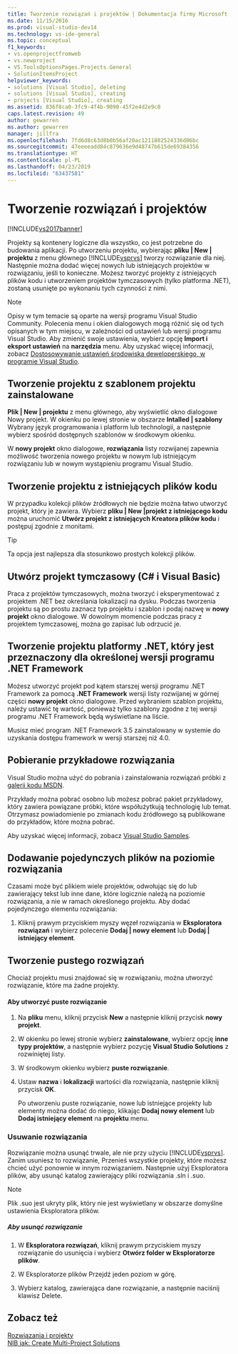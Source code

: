 ```yaml
---
title: Tworzenie rozwiązań i projektów | Dokumentacja firmy Microsoft
ms.date: 11/15/2016
ms.prod: visual-studio-dev14
ms.technology: vs-ide-general
ms.topic: conceptual
f1_keywords:
- vs.openprojectfromweb
- vs.newproject
- VS.ToolsOptionsPages.Projects.General
- SolutionItemsProject
helpviewer_keywords:
- solutions [Visual Studio], deleting
- solutions [Visual Studio], creating
- projects [Visual Studio], creating
ms.assetid: 836f8ca0-3fc9-4f4b-9090-45f2e4d2e9c8
caps.latest.revision: 49
author: gewarren
ms.author: gewarren
manager: jillfra
ms.openlocfilehash: 7fd6d8c63d8b0b56af20ac1211802524336d06bc
ms.sourcegitcommit: 47eeeeadd84c879636e9d48747b615de69384356
ms.translationtype: HT
ms.contentlocale: pl-PL
ms.lasthandoff: 04/23/2019
ms.locfileid: "63437581"
---
```

# <a name="creating-solutions-and-projects"></a>Tworzenie rozwiązań i projektów
[!INCLUDE[vs2017banner](../includes/vs2017banner.md)]

Projekty są kontenery logiczne dla wszystko, co jest potrzebne do budowania aplikacji. Po utworzeniu projektu, wybierając **pliku &#124; New &#124; projektu** z menu głównego [!INCLUDE[vsprvs](../includes/vsprvs-md.md)] tworzy rozwiązanie dla niej. Następnie można dodać więcej nowych lub istniejących projektów w rozwiązaniu, jeśli to konieczne. Możesz tworzyć projekty z istniejących plików kodu i utworzeniem projektów tymczasowych (tylko platforma .NET), zostaną usunięte po wykonaniu tych czynności z nimi.  
  
> [!NOTE]
> Opisy w tym temacie są oparte na wersji programu Visual Studio Community. Polecenia menu i okien dialogowych mogą różnić się od tych opisanych w tym miejscu, w zależności od ustawień lub wersji programu Visual Studio. Aby zmienić swoje ustawienia, wybierz opcję **Import i eksport ustawień** na **narzędzia** menu. Aby uzyskać więcej informacji, zobacz [Dostosowywanie ustawień środowiska deweloperskiego, w programie Visual Studio](http://msdn.microsoft.com/22c4debb-4e31-47a8-8f19-16f328d7dcd3).  
  
## <a name="create-a-project-from-an-installed-project-template"></a>Tworzenie projektu z szablonem projektu zainstalowane  
 **Plik &#124; New &#124; projektu** z menu głównego, aby wyświetlić okno dialogowe Nowy projekt. W okienku po lewej stronie w obszarze **Intalled &#124; szablony** Wybrany język programowania i platform lub technologii, a następnie wybierz spośród dostępnych szablonów w środkowym okienku.  
  
 W **nowy projekt** okno dialogowe, **rozwiązania** listy rozwijanej zapewnia możliwość tworzenia nowego projektu w nowym lub istniejącym rozwiązaniu lub w nowym wystąpieniu programu Visual Studio.  
  
## <a name="create-a-project-from-existing-code-files"></a>Tworzenie projektu z istniejących plików kodu  
 W przypadku kolekcji plików źródłowych nie będzie można łatwo utworzyć projekt, który je zawiera. Wybierz **pliku &#124; New &#124;projekt z istniejącego kodu** można uruchomić **Utwórz projekt z istniejących Kreatora plików kodu** i postępuj zgodnie z monitami.  
  
> [!TIP]
> Ta opcja jest najlepsza dla stosunkowo prostych kolekcji plików.  
  
## <a name="create-a-temporary-project-c-and-visual-basic"></a>Utwórz projekt tymczasowy (C# i Visual Basic)  
 Praca z projektów tymczasowych, można tworzyć i eksperymentować z projektem .NET bez określania lokalizacji na dysku. Podczas tworzenia projektu są po prostu zaznacz typ projektu i szablon i podaj nazwę w **nowy projekt** okno dialogowe. W dowolnym momencie podczas pracy z projektem tymczasowej, można go zapisać lub odrzucić je.  
  
## <a name="create-a-net-project-that-targets-a-specific-version-of-the-net-framework"></a>Tworzenie projektu platformy .NET, który jest przeznaczony dla określonej wersji programu .NET Framework  
 Możesz utworzyć projekt pod kątem starszej wersji programu .NET Framework za pomocą **.NET Framework** wersji listy rozwijanej w górnej części **nowy projekt** okno dialogowe. Przed wybraniem szablon projektu, należy ustawić tę wartość, ponieważ tylko szablony zgodne z tej wersji programu .NET Framework będą wyświetlane na liście.  
  
 Musisz mieć program .NET Framework 3.5 zainstalowany w systemie do uzyskania dostępu framework w wersji starszej niż 4.0.  
  
## <a name="downloading-sample-solutions"></a>Pobieranie przykładowe rozwiązania  
 Visual Studio można użyć do pobrania i zainstalowania rozwiązań próbki z [galerii kodu MSDN](http://go.microsoft.com/fwlink/?LinkId=254185).  
  
 Przykłady można pobrać osobno lub możesz pobrać pakiet przykładowy, który zawiera powiązane próbki, które współużytkują technologię lub temat. Otrzymasz powiadomienie po zmianach kodu źródłowego są publikowane do przykładów, które można pobrać.  
  
 Aby uzyskać więcej informacji, zobacz [Visual Studio Samples](../ide/visual-studio-samples.md).  
  
## <a name="adding-single-files-at-the-solution-level"></a>Dodawanie pojedynczych plików na poziomie rozwiązania  
 Czasami może być plikiem wiele projektów, odwołując się do lub zawierający tekst lub inne dane, które logicznie należą na poziomie rozwiązania, a nie w ramach określonego projektu.  Aby dodać pojedynczego elementu rozwiązania:  
  
1. Kliknij prawym przyciskiem myszy węzeł rozwiązania w **Eksploratora rozwiązań** i wybierz polecenie **Dodaj &#124; nowy element** lub **Dodaj &#124; istniejący element**.  
  
## <a name="creating-empty-solutions"></a>Tworzenie pustego rozwiązań  
 Chociaż projektu musi znajdować się w rozwiązaniu, można utworzyć rozwiązanie, które ma żadne projekty.  
  
#### <a name="to-create-an-empty-solution"></a>Aby utworzyć puste rozwiązanie  
  
1. Na **pliku** menu, kliknij przycisk **New** a następnie kliknij przycisk **nowy projekt**.  
  
2. W okienku po lewej stronie wybierz **zainstalowane**, wybierz opcję **inne typy projektów**, a następnie wybierz pozycję **Visual Studio Solutions** z rozwiniętej listy.  
  
3. W środkowym okienku wybierz **puste rozwiązanie**.  
  
4. Ustaw **nazwa** i **lokalizacji** wartości dla rozwiązania, następnie kliknij przycisk **OK**.  
  
   Po utworzeniu puste rozwiązanie, nowe lub istniejące projekty lub elementy można dodać do niego, klikając **Dodaj nowy element** lub **Dodaj istniejący element** na **projektu** menu.  
  
### <a name="deleting-solutions"></a>Usuwanie rozwiązania  
 Rozwiązanie można usunąć trwale, ale nie przy użyciu [!INCLUDE[vsprvs](../includes/vsprvs-md.md)]. Zanim usuniesz to rozwiązanie, Przenieś wszystkie projekty, które możesz chcieć użyć ponownie w innym rozwiązaniem. Następnie użyj Eksploratora plików, aby usunąć katalog zawierający pliki rozwiązania .sln i .suo.  
  
> [!NOTE]
> Plik .suo jest ukryty plik, który nie jest wyświetlany w obszarze domyślne ustawienia Eksploratora plików.  
  
##### <a name="to-delete-a-solution"></a>Aby usunąć rozwiązanie  
  
1. W **Eksploratora rozwiązań**, kliknij prawym przyciskiem myszy rozwiązanie do usunięcia i wybierz **Otwórz folder w Eksploratorze plików**.  
  
2. W Eksploratorze plików Przejdź jeden poziom w górę.  
  
3. Wybierz katalog, zawierająca dane rozwiązanie, a następnie naciśnij klawisz Delete.  
  
## <a name="see-also"></a>Zobacz też  
 [Rozwiązania i projekty](../ide/solutions-and-projects-in-visual-studio.md)   
 [NIB jak: Create Multi-Project Solutions](http://msdn.microsoft.com/02ecd6dd-0114-46fe-b335-ba9c5e3020d6)
